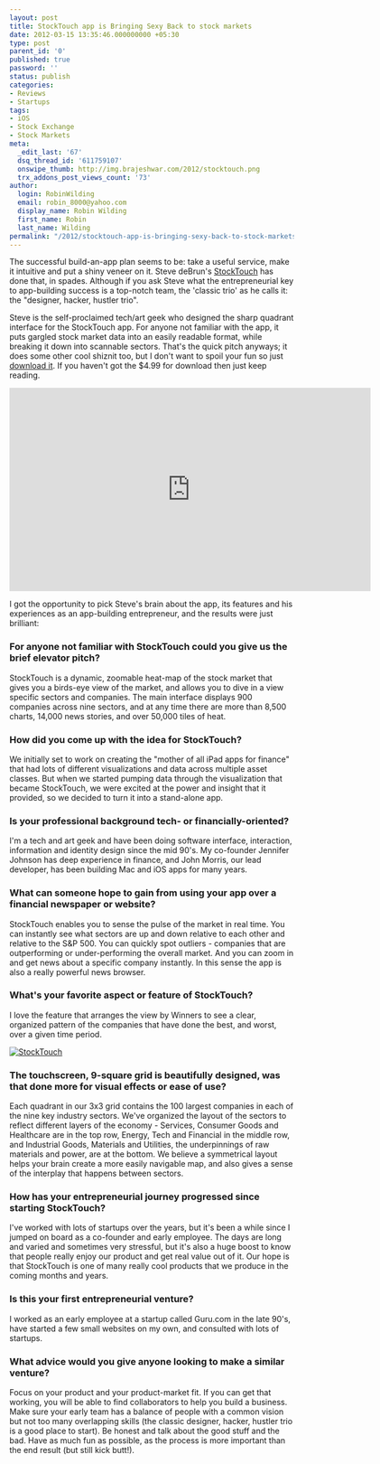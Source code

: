 ```yaml
---
layout: post
title: StockTouch app is Bringing Sexy Back to stock markets
date: 2012-03-15 13:35:46.000000000 +05:30
type: post
parent_id: '0'
published: true
password: ''
status: publish
categories:
- Reviews
- Startups
tags:
- iOS
- Stock Exchange
- Stock Markets
meta:
  _edit_last: '67'
  dsq_thread_id: '611759107'
  onswipe_thumb: http://img.brajeshwar.com/2012/stocktouch.png
  trx_addons_post_views_count: '73'
author:
  login: RobinWilding
  email: robin_8000@yahoo.com
  display_name: Robin Wilding
  first_name: Robin
  last_name: Wilding
permalink: "/2012/stocktouch-app-is-bringing-sexy-back-to-stock-markets/"
---
```

<p>The successful build-an-app plan seems to be: take a useful service, make it intuitive and put a shiny veneer on it. Steve deBrun's <a href="http://stocktouch.com/">StockTouch</a> has done that, in spades.  Although if you ask Steve what the entrepreneurial key to app-building success is a top-notch team, the 'classic trio' as he calls it: the "designer, hacker, hustler trio". </p>
<p>Steve is the self-proclaimed tech/art geek who designed the sharp quadrant interface for the StockTouch app. For anyone not familiar with the app, it puts gargled stock market data into an easily readable format, while breaking it down into scannable sectors. That's the quick pitch anyways; it does some other cool shiznit too, but I don't want to spoil your fun so just <a href="http://itunes.apple.com/us/app/stocktouch/id445170859?mt=8">download it</a>. If you haven't got the $4.99 for download then just keep reading.</p>
<p><!--more--></p>
<p><iframe src="http://player.vimeo.com/video/34524682?title=0&amp;byline=0&amp;portrait=0" width="640" height="360" frameborder="0" webkitallowfullscreen mozallowfullscreen allowfullscreen></iframe></p>
<p>I got the opportunity to pick Steve's brain about the app, its features and his experiences as an app-building entrepreneur, and the results were just brilliant:</p>
<h3>For anyone not familiar with StockTouch could you give us the brief elevator pitch?</h3>
<p>StockTouch is a dynamic, zoomable heat-map of the stock market that gives you a birds-eye view of the market, and allows you to dive in a view specific sectors and companies. The main interface displays 900 companies across nine sectors, and at any time there are more than 8,500 charts, 14,000 news stories, and over 50,000 tiles of heat.</p>
<h3>How did you come up with the idea for StockTouch?</h3>
<p>We initially set to work on creating the "mother of all iPad apps for finance" that had lots of different visualizations and data across multiple asset classes. But when we started pumping data through the visualization that became StockTouch, we were excited at the power and insight that it provided, so we decided to turn it into a stand-alone app.</p>
<h3>Is your professional background tech- or financially-oriented?</h3>
<p>I'm a tech and art geek and have been doing software interface, interaction, information and identity design since the mid 90's. My co-founder Jennifer Johnson has deep experience in finance, and John Morris, our lead developer, has been building Mac and iOS apps for many years.</p>
<h3>What can someone&nbsp;hope to gain from using your app over a financial newspaper or website?</h3>
<p>StockTouch enables you to sense the pulse of the market in real time. You can instantly see what sectors are up and down relative to each other and relative to the S&amp;P 500. You can quickly spot outliers - companies that are outperforming or under-performing the overall market. And you can zoom in and get news about a specific company instantly. In this sense the app is also a really powerful news browser.</p>
<h3>What's your favorite aspect or feature of StockTouch?</h3>
<p>I love the feature that arranges the view by Winners to see a clear, organized pattern of the companies that have done the best, and worst, over a given time period.</p>
<p><a href="http://stocktouch.com/"><img src="{{ site.baseurl }}/assets/2012/03/stocktouch.png" alt="StockTouch" /></a></p>
<h3>The touchscreen, 9-square grid is beautifully designed, was that done more for visual effects or ease of use?</h3>
<p>Each quadrant in our 3x3 grid contains the 100 largest companies in each of the nine key industry sectors. We've organized the layout of the sectors to reflect different layers of the economy - Services, Consumer Goods and Healthcare are in the top row, Energy, Tech and Financial in the middle row, and Industrial Goods, Materials and Utilities, the underpinnings of raw materials and power, are at the bottom. We believe a symmetrical layout helps your brain create a more easily navigable map, and also gives a sense of the interplay that happens between sectors.</p>
<h3>How has your entrepreneurial journey progressed since starting StockTouch?</h3>
<p>I've worked with lots of startups over the years, but it's been a while since I jumped on board as a co-founder and early employee. The days are long and varied and sometimes very stressful, but it's also a huge boost to know that people really enjoy our product and get real value out of it. Our hope is that StockTouch is one of many really cool products that we produce in the coming months and years.&nbsp;</p>
<h3>Is this your first entrepreneurial venture?</h3>
<p>I worked as an early employee at a startup called Guru.com in the late 90's, have started a few small websites on my own, and consulted with lots of startups.</p>
<h3>What advice would you give anyone looking to make a similar venture?</h3>
<p>Focus on your product and your product-market fit. If you can get that working, you will be able to find collaborators to help you build a business. Make sure your early team has a balance of people with a common vision but not too many overlapping skills (the classic designer, hacker, hustler trio is a good place to start). Be honest and talk about the good stuff and the bad. Have as much fun as possible, as the process is more important than the end result (but still kick butt!).</p>
